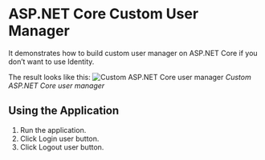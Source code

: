 # ASP.NET Core Custom User Manager
It demonstrates how to build custom user manager on ASP.NET Core if you don’t want to use Identity.

The result looks like this:
![Custom ASP.NET Core user manager](http://sikorsky.pro/images/github/aspnetcore-custom-user-manager/result.png)
*Custom ASP.NET Core user manager*

## Using the Application

1. Run the application.
2. Click Login user button.
3. Click Logout user button.
